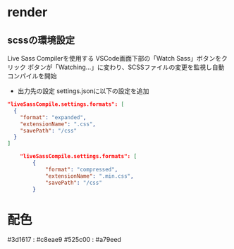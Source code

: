 # render

## scssの環境設定
Live Sass Compilerを使用する
VSCode画面下部の「Watch Sass」ボタンをクリック
ボタンが「Watching...」に変わり、SCSSファイルの変更を監視し自動コンパイルを開始

- 出力先の設定
settings.jsonに以下の設定を追加

```json
"liveSassCompile.settings.formats": [
  {
    "format": "expanded",
    "extensionName": ".css",
    "savePath": "/css"
  }
]
```

```json
    "liveSassCompile.settings.formats": [
        {
            "format": "compressed",
            "extensionName": ".min.css",
            "savePath": "/css"
        }
```

# 配色
#3d1617 : #c8eae9
#525c00 : #a79eed